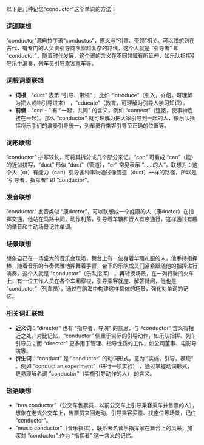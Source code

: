 以下是几种记忆“conductor”这个单词的方法：

### 词源联想
“conductor”源自拉丁语“conductus”，原义与“引导、带领”相关。可以联想到在古代，有专门的人负责引导商队穿越复杂的路线，这个人就是 “引导者” 即 “conductor”，随着时代发展，这个词的含义在不同领域有所延伸，如乐队指挥引导乐手演奏，列车员引导乘客乘车等。 

### 词根词缀联想
 - **词根**：“duct” 表示 “引导、带领” ，比如 “introduce”（引入，介绍，可理解为把人或物引导进来） ，“educate”（教育，可理解为引导人学习知识）。 
 - **前缀**：“con - ” 有 “一起，共同” 的含义，例如 “connect”（连接，使事物连接在一起）。那么 “conductor” 就可理解为把大家引导到一起的人，像乐队指挥将乐手们的演奏引导统一，列车员将乘客引导至正确的位置等。 

### 词形联想
“conductor” 拼写较长，可将其拆分成几个部分来记。“con” 可看成 “can”（能）的近似拼写，“duct” 形似 “duct”（管道），“or” 常见表示 “……的人”。联想为：这个人（or）有能力（can）引导各种事物通过像管道（duct）一样的路径，所以是 “引导者，指挥者” 即 “conductor”。 

### 发音联想
“conductor” 发音类似 “康ductor”，可以联想成一个姓康的人（康ductor）在指挥交通，他站在马路中间，动作利落，引导着车辆和行人有序通行，这样通过有趣的谐音和生动场景记住单词。 

### 场景联想
想象自己在一场盛大的音乐会现场，舞台上有一位身着华丽礼服的人，他手持指挥棒，随着音乐的节奏优雅地挥舞着手臂，台下的乐队成员们紧紧跟随他的指挥进行演奏，这个人就是 “conductor”（乐队指挥） 。再转换场景，在一列行驶的火车上，有一位工作人员在各个车厢穿梭，引导乘客就座、解答疑问，他也是 “conductor”（列车员）。通过在脑海中构建这样具体的场景，强化对单词的记忆。 

### 相关词汇联想
 - **近义词**：“director” 也有 “指导者，导演” 的意思，与 “conductor” 含义有相近之处。对比记忆，“conductor” 侧重于实际的引导动作，如乐队指挥、列车引导员；而 “director” 更多用于管理、指导性质的工作，如公司董事、电影导演等。 
 - **衍生词**：“conduct” 是 “conductor” 的动词形式，意为 “实施，引导，表现” 。例如 “conduct an experiment”（进行一项实验） ，通过掌握动词形式，更易理解名词 “conductor”（实施引导动作的人） 的含义。 

### 短语联想
 - “bus conductor”（公交车售票员，以前公交车上引导乘客乘车并售票的人），想象在老式公交车上，售票员来回走动，引导乘客买票、找座位等场景，记住 “conductor”。 
 - “music conductor”（音乐指挥），联系著名音乐指挥家在舞台上的风采，加深对 “conductor” 作为 “指挥者” 这一含义的记忆。 